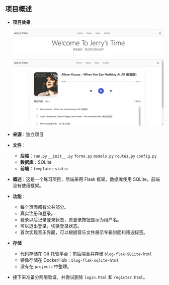 ## 项目概述

- **项目效果**

    ![image-20241229081244734](assets/image-20241229081244734.png)

    ![image-20241229081340171](assets/image-20241229081340171.png)

- **来源**：独立项目
- **文件**：

    - **后端**：`run.py` `__init__.py` `forms.py` `models.py` `routes.py` `config.py`
    - **数据库**：SQLite
    - **前端**：`templates` `static`

- **概述**：这是一个练习项目，后端采用 Flask 框架，数据库使用 SQLite，前端没有使用框架。
- **功能**：

    - 每个页面都有公共部分。
    - 真实注册和登录。
    - 登录以后记录登录状态，原登录按钮显示为用户名。
    - 可以退出登录，切换登录状态。
    - 首次实现音乐界面，可以根据音乐文件展示专辑封面和筛选标签。

- **存储**

    - 代码存储在 Git 托管平台：前后端合并存储 `blog-flak-SQLite-html`
    - 镜像存储在 DockerHub：`blog-flak-sqlite-html`
    - 没有在 `projects` 中整理。

- 接下来准备分两层验证，并尝试删除 `login.html` 和 `register.html`。